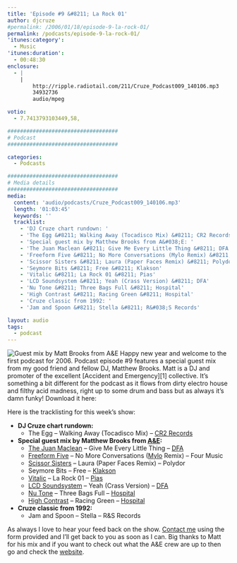 ```yaml
---
title: 'Episode #9 &#8211; La Rock 01'
author: djcruze
#permalink: /2006/01/18/episode-9-la-rock-01/
permalink: /podcasts/episode-9-la-rock-01/
'itunes:category':
  - Music
'itunes:duration':
  - 00:48:30
enclosure:
  - |
    |
        http://ripple.radiotail.com/211/Cruze_Podcast009_140106.mp3
        34932736
        audio/mpeg

votio:
  - 7.7413793103449,58,

###################################
# Podcast
###################################

categories:
  - Podcasts

###################################
# Media details
###################################
media:
  content: 'audio/podcasts/Cruze_Podcast009_140106.mp3'
  length: '01:03:45'
  keywords: ''
  tracklist:
    - 'DJ Cruze chart rundown: '
    - 'The Egg &#8211; Walking Away (Tocadisco Mix) &#8211; CR2 Records'
    - 'Special guest mix by Matthew Brooks from A&#038;E: '
    - 'The Juan Maclean &#8211; Give Me Every Little Thing &#8211; DFA'
    - 'Freeform Five &#8211; No More Conversations (Mylo Remix) &#8211; Four Music'
    - 'Scissor Sisters &#8211; Laura (Paper Faces Remix) &#8211; Polydor'
    - 'Seymore Bits &#8211; Free &#8211; Klakson'
    - 'Vitalic &#8211; La Rock 01 &#8211; Pias'
    - 'LCD Soundsystem &#8211; Yeah (Crass Version) &#8211; DFA'
    - 'Nu Tone &#8211; Three Bags Full &#8211; Hospital'
    - 'High Contrast &#8211; Racing Green &#8211; Hospital'
    - 'Cruze classic from 1992: '
    - 'Jam and Spoon &#8211; Stella &#8211; R&#038;S Records'

layout: audio
tags:
  - podcast
---
```


<img src="http://www.djcruze.co.uk/cms/wp-content/matt_brooks.jpg" alt="Guest mix by Matt Brooks from A&E" class="right" />  
Happy new year and welcome to the first podcast for 2006. Podcast episode #9 features a special guest mix from my good friend and fellow DJ, Matthew Brooks. Matt is a DJ and promoter of the excellent [Accident and Emergency][1] collective. It&#8217;s something a bit different for the podcast as it flows from dirty electro house and filthy acid madness, right up to some drum and bass but as always it&#8217;s damn funky! Download it here:

Here is the tracklisting for this week&#8217;s show:

- **DJ Cruze chart rundown:**
  - The Egg &#8211; Walking Away (Tocadisco Mix) &#8211; [CR2 Records][4]
- **Special guest mix by Matthew Brooks from [A&#038;E][1]:**
  - [The Juan Maclean][5] &#8211; Give Me Every Little Thing &#8211; [DFA][6]
  - [Freeform Five][7] &#8211; No More Conversations ([Mylo][8] Remix) &#8211; Four Music
  - [Scissor Sisters][9] &#8211; Laura (Paper Faces Remix) &#8211; Polydor
  - Seymore Bits &#8211; Free &#8211; [Klakson][10]
  - [Vitalic][11] &#8211; La Rock 01 &#8211; [Pias][12]
  - [LCD Soundsystem][13] &#8211; Yeah (Crass Version) &#8211; [DFA][6]
  - [Nu Tone][14] &#8211; Three Bags Full &#8211; [Hospital][15]
  - [High Contrast][16] &#8211; Racing Green &#8211; [Hospital][15]
- **Cruze classic from 1992:**
  - Jam and Spoon &#8211; Stella &#8211; R&#038;S Records

As always I love to hear your feed back on the show. [Contact me][17] using the form provided and I&#8217;ll get back to you as soon as I can. Big thanks to Matt for his mix and if you want to check out what the A&#038;E crew are up to then go and check the [website][1].

[1]: http://www.accidentandemergency.info/
[2]: http://ripple.radiotail.com/211/Cruze_Podcast009_140106.mp3
[3]: http://www.djcruze.co.uk/cms/podcasts/feed/rss2
[4]: http://www.cr2records.co.uk/
[5]: http://www.thejuanmaclean.com/
[6]: http://www.dfarecords.com/
[7]: http://www.freeformfive.com/
[8]: http://www.breastfed.tv/
[9]: http://www.scissorsisters.com/
[10]: http://www.klakson.nl/
[11]: http://www.vitalic.org/
[12]: http://www.pias.com/
[13]: http://www.lcdsoundsystem.com/
[14]: http://www.hospitalrecords.com/artists_nutone.shtml
[15]: http://www.hospitalrecords.com/
[16]: http://www.hospitalrecords.com/artists_highcontrast.shtml
[17]: /contact
